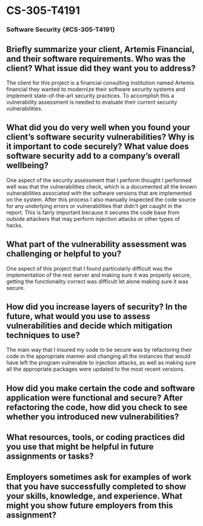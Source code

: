 # CS-305-T4191
### Software Security {#CS-305-T4191}

## Briefly summarize your client, Artemis Financial, and their software requirements. Who was the client? What issue did they want you to address?

The client for this project is a financial consulting institution named Artemis financial they wanted to modernize their software security systems and implement state-of-the-art security practices. To accomplish this a vulnerability assessment is needed to evaluate their current security vulnerabilities.

## What did you do very well when you found your client’s software security vulnerabilities? Why is it important to code securely? What value does software security add to a company’s overall wellbeing?

One aspect of the security assessment that I perform thought I performed well was that the vulnerabilities check, which is a documented all the known vulnerabilities associated with the software versions that are implemented on the system. After this process I also manually inspected the code source for any underlying errors or vulnerabilities that didn't get caught in the report. This is fairly important because it secures the code base from outside attackers that may perform injection attacks or other types of hacks.

## What part of the vulnerability assessment was challenging or helpful to you?

One aspect of this project that I found particularly difficult was the implementation of the rest server and making sure it was properly secure, getting the functionality correct was difficult let alone making sure it was secure.


## How did you increase layers of security? In the future, what would you use to assess vulnerabilities and decide which mitigation techniques to use?

 The main way that I insured my code to be secure was by refactoring their code in the appropriate manner and changing all the instances that would have left the program vulnerable to injection attacks, as well as making sure all the appropriate packages were updated to the most recent versions.


## How did you make certain the code and software application were functional and secure? After refactoring the code, how did you check to see whether you introduced new vulnerabilities?



## What resources, tools, or coding practices did you use that might be helpful in future assignments or tasks?



## Employers sometimes ask for examples of work that you have successfully completed to show your skills, knowledge, and experience. What might you show future employers from this assignment?

  

